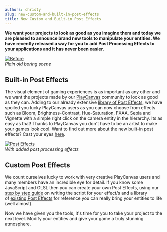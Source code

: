 ```yaml
---
authors: christy
slug: new-custom-and-built-in-post-effects
title: New Custom and Built-in Post Effects
---
```


**We want your projects to look as good as you imagine them and today we are pleased to announce brand new tools to manipulate your entities. We have recently released a way for you to add Post Processing Effects to your applications and it has never been easier.**

[![Before](/img/posteffects1.png)](/img/posteffects1.png)  
_Plain old boring scene_

## Built-in Post Effects

The visual element of gaming experiences is as important as any other and we want the projects made by our [PlayCanvas](https://playcanvas.com) community to look as good as they can. Adding to our already extensive [library of Post Effects](https://github.com/playcanvas/engine/tree/main/scripts/posteffects), we have spoiled you lucky PlayCanvas users as you can now choose from effects such as Bloom, Brightness-Contrast, Hue-Saturation, FXAA, Sepia and Vignette with a simple right click on the camera entity in the hierarchy. Its as easy as that! Thanks to PlayCanvas you don't have to be an artist to make your games look cool. Want to find out more about the new built-in post effects? Cast your eyes [here](https://developer.playcanvas.com/user-manual/graphics/posteffects/).

[![Post Effects](/img/posteffects2.png)](/img/posteffects2.png)  
_With added post processing effects_

## Custom Post Effects

We count ourselves lucky to work with very creative PlayCanvas users and many members have an incredible eye for detail. If you know some JavaScript and GLSL then you can create your own Post Effects, using our [step by step guide](https://developer.playcanvas.com/tutorials/custom-posteffect/) on writing the script for your effect/s and a library of [existing Post Effects](https://github.com/playcanvas/engine/tree/main/scripts/posteffects) for reference you can really bring your entities to life (well almost).

Now we have given you the tools, it's time for you to take your project to the next level. Modify your entities and give your game a truly stunning atmosphere.
